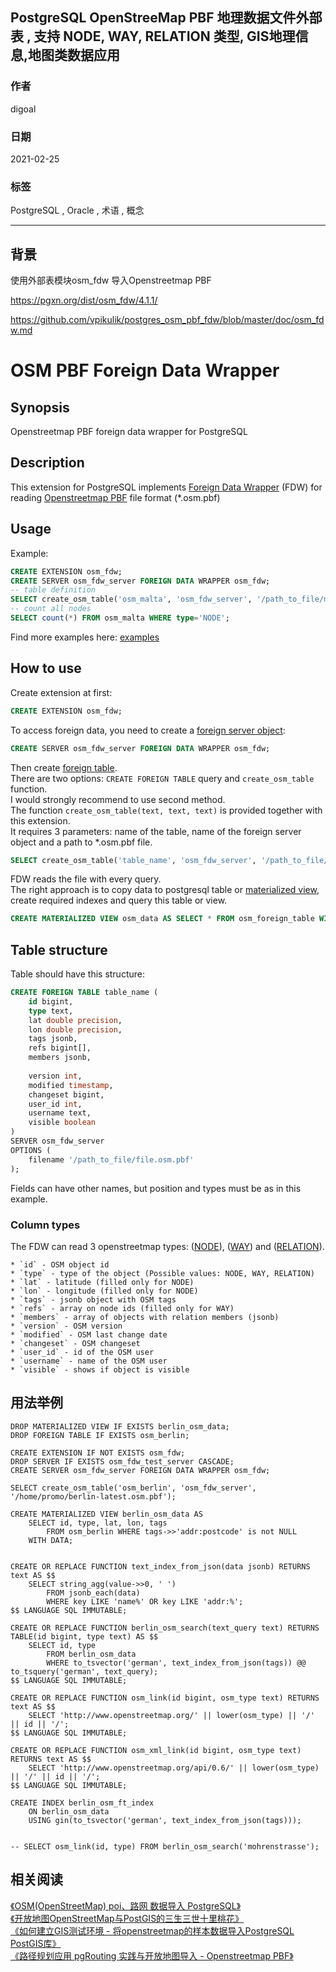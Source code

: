 ## PostgreSQL OpenStreeMap PBF 地理数据文件外部表 , 支持 NODE, WAY, RELATION 类型, GIS地理信息,地图类数据应用  

### 作者  
digoal  

### 日期  
2021-02-25  

### 标签  
PostgreSQL , Oracle , 术语 , 概念  

----

## 背景  
使用外部表模块osm_fdw 导入Openstreetmap PBF   

https://pgxn.org/dist/osm_fdw/4.1.1/  

https://github.com/vpikulik/postgres_osm_pbf_fdw/blob/master/doc/osm_fdw.md  

# OSM PBF Foreign Data Wrapper  

## Synopsis  

Openstreetmap PBF foreign data wrapper for PostgreSQL  

## Description  

This extension for PostgreSQL implements [Foreign Data Wrapper](https://wiki.postgresql.org/wiki/Foreign_data_wrappers "Openstreetmap pbf foreign data wrapper") (FDW) for reading [Openstreetmap PBF](http://wiki.openstreetmap.org/wiki/PBF_Format "Openstreetmap PBF") file format (*.osm.pbf)  

## Usage  

Example:  
```sql  
CREATE EXTENSION osm_fdw;  
CREATE SERVER osm_fdw_server FOREIGN DATA WRAPPER osm_fdw;  
-- table definition  
SELECT create_osm_table('osm_malta', 'osm_fdw_server', '/path_to_file/malta-latest.osm.pbf');  
-- count all nodes  
SELECT count(*) FROM osm_malta WHERE type='NODE';  
```

Find more examples here: [examples](https://github.com/vpikulik/postgres_osm_pbf_fdw/tree/master/ "Openstreetmap foreign data wrapper examples")  

## How to use  

Create extension at first:  
```sql  
CREATE EXTENSION osm_fdw;  
```

To access foreign data, you need to create a [foreign server object](http://www.postgresql.org/docs/10/static/ddl-foreign-data.html "Postgresql foreign server object"):  
```sql  
CREATE SERVER osm_fdw_server FOREIGN DATA WRAPPER osm_fdw;  
```

Then create [foreign table](http://www.postgresql.org/docs/10/static/sql-createforeigntable.html).   
There are two options: `CREATE FOREIGN TABLE` query and `create_osm_table` function.  
I would strongly recommend to use second method.  
The function `create_osm_table(text, text, text)` is provided together with this extension.  
It requires 3 parameters: name of the table, name of the foreign server object and a path to *.osm.pbf file.  
```sql  
SELECT create_osm_table('table_name', 'osm_fdw_server', '/path_to_file/file.osm.pbf');  
```

FDW reads the file with every query.  
The right approach is to copy data to postgresql table or [materialized view](http://www.postgresql.org/docs/10/static/rules-materializedviews.html "Postgresql materialized view"), create required indexes and query this table or view.  
```sql  
CREATE MATERIALIZED VIEW osm_data AS SELECT * FROM osm_foreign_table WITH DATA;  
```

## Table structure  

Table should have this structure:  
```sql  
CREATE FOREIGN TABLE table_name (  
    id bigint,  
    type text,  
    lat double precision,  
    lon double precision,  
    tags jsonb,  
    refs bigint[],  
    members jsonb,  
  
    version int,  
    modified timestamp,  
    changeset bigint,  
    user_id int,  
    username text,  
    visible boolean  
)  
SERVER osm_fdw_server  
OPTIONS (  
    filename '/path_to_file/file.osm.pbf'  
);  
```
Fields can have other names, but position and types must be as in this example.  

### Column types  
The FDW can read 3 openstreetmap types: ([NODE](http://wiki.openstreetmap.org/wiki/Node "Node")), ([WAY](http://wiki.openstreetmap.org/wiki/Way "Way")) and ([RELATION](http://wiki.openstreetmap.org/wiki/Relation "Relation")).  

    * `id` - OSM object id  
    * `type` - type of the object (Possible values: NODE, WAY, RELATION)  
    * `lat` - latitude (filled only for NODE)  
    * `lon` - longitude (filled only for NODE)  
    * `tags` - jsonb object with OSM tags  
    * `refs` - array on node ids (filled only for WAY)  
    * `members` - array of objects with relation members (jsonb)  
    * `version` - OSM version  
    * `modified` - OSM last change date  
    * `changeset` - OSM changeset  
    * `user_id` - id of the OSM user  
    * `username` - name of the OSM user  
    * `visible` - shows if object is visible  

  


## 用法举例  

```  
DROP MATERIALIZED VIEW IF EXISTS berlin_osm_data;  
DROP FOREIGN TABLE IF EXISTS osm_berlin;  
  
CREATE EXTENSION IF NOT EXISTS osm_fdw;  
DROP SERVER IF EXISTS osm_fdw_test_server CASCADE;  
CREATE SERVER osm_fdw_server FOREIGN DATA WRAPPER osm_fdw;  
  
SELECT create_osm_table('osm_berlin', 'osm_fdw_server', '/home/promo/berlin-latest.osm.pbf');  
  
CREATE MATERIALIZED VIEW berlin_osm_data AS  
    SELECT id, type, lat, lon, tags  
        FROM osm_berlin WHERE tags->>'addr:postcode' is not NULL  
    WITH DATA;  
  
  
CREATE OR REPLACE FUNCTION text_index_from_json(data jsonb) RETURNS text AS $$  
    SELECT string_agg(value->>0, ' ')  
        FROM jsonb_each(data)  
        WHERE key LIKE 'name%' OR key LIKE 'addr:%';  
$$ LANGUAGE SQL IMMUTABLE;  
  
CREATE OR REPLACE FUNCTION berlin_osm_search(text_query text) RETURNS TABLE(id bigint, type text) AS $$  
    SELECT id, type  
        FROM berlin_osm_data  
        WHERE to_tsvector('german', text_index_from_json(tags)) @@ to_tsquery('german', text_query);  
$$ LANGUAGE SQL IMMUTABLE;  
  
CREATE OR REPLACE FUNCTION osm_link(id bigint, osm_type text) RETURNS text AS $$  
    SELECT 'http://www.openstreetmap.org/' || lower(osm_type) || '/' || id || '/';  
$$ LANGUAGE SQL IMMUTABLE;  
  
CREATE OR REPLACE FUNCTION osm_xml_link(id bigint, osm_type text) RETURNS text AS $$  
    SELECT 'http://www.openstreetmap.org/api/0.6/' || lower(osm_type) || '/' || id || '/';  
$$ LANGUAGE SQL IMMUTABLE;  
  
CREATE INDEX berlin_osm_ft_index  
    ON berlin_osm_data  
    USING gin(to_tsvector('german', text_index_from_json(tags)));  
  
  
-- SELECT osm_link(id, type) FROM berlin_osm_search('mohrenstrasse');      
```

## 相关阅读  
[《OSM(OpenStreetMap) poi、路网 数据导入 PostgreSQL》](../201801/20180118_01.md)    
[《开放地图OpenStreetMap与PostGIS的三生三世十里桃花》](../201703/20170327_01.md)    
[《如何建立GIS测试环境 - 将openstreetmap的样本数据导入PostgreSQL PostGIS库》](../201609/20160906_01.md)    
[《路径规划应用 pgRouting 实践与开放地图导入 - Openstreetmap PBF》](../201508/20150813_03.md)    
